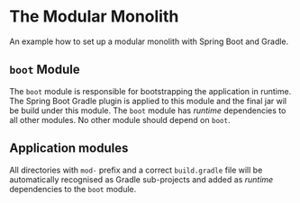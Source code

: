 # The Modular Monolith
An example how to set up a modular monolith with Spring Boot and Gradle.

## `boot` Module
The `boot` module is responsible for bootstrapping the application in runtime.
The Spring Boot Gradle plugin is applied to this module and the final jar wil be build under this module.
The `boot` module has *runtime* dependencies to all other modules. No other module should depend on `boot`.  

## Application modules
All directories with `mod-` prefix and a correct `build.gradle` file will be automatically recognised as
Gradle sub-projects and added as *runtime* dependencies to the `boot` module.  
